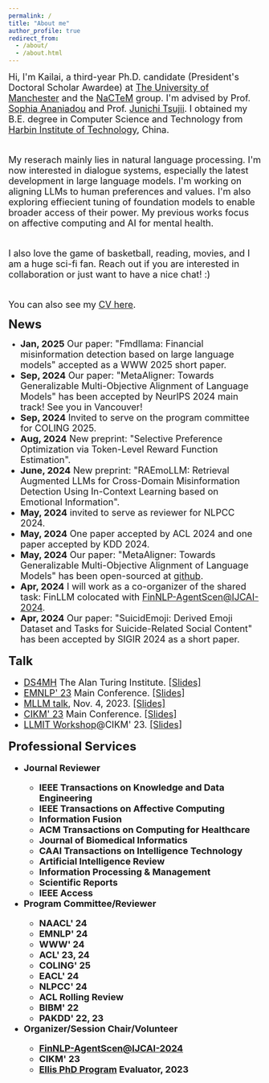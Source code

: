 ```yaml
---
permalink: /
title: "About me"
author_profile: true
redirect_from: 
  - /about/
  - /about.html
---
```


<font size=4>Hi, I'm Kailai, a third-year Ph.D. candidate (President's Doctoral Scholar Awardee) at <a href="https://www.manchester.ac.uk/">The University of Manchester</a> and the <a href="http://nactem.ac.uk/">NaCTeM</a> group. I'm advised by Prof. <a href="https://www.research.manchester.ac.uk/portal/sophia.ananiadou.html">Sophia Ananiadou</a> and Prof. <a href="http://www.nactem.ac.uk/profile.php?member=jtsujii">Junichi Tsujii</a>. I obtained my B.E. degree in Computer Science and Technology from <a href="http://en.hit.edu.cn/">Harbin Institute of Technology</a>, China.<br/><br/>

My reserach mainly lies in natural language processing. I'm now interested in dialogue systems, especially the latest development in large language models. I'm working on aligning LLMs to human preferences and values. I'm also exploring effiecient tuning of foundation models to enable broader access of their power. My previous works focus on affective computing and AI for mental health.<br/><br/>

I also love the game of basketball, reading, movies, and I am a huge sci-fi fan. Reach out if you are interested in collaboration or just want to have a nice chat! :)<br/><br/>

You can also see my <a href="https://stevekgyang.github.io/files/CV.pdf">CV here</a>.</font><br/>

<b><font size=5>News</font></b>
* <font size=4><b>Jan, 2025</b> Our paper: "Fmdllama: Financial misinformation detection based on large language models" accepted as a WWW 2025 short paper.
* <font size=4><b>Sep, 2024</b> Our paper: "MetaAligner: Towards Generalizable Multi-Objective Alignment of Language Models" has been accepted by NeurlPS 2024 main track! See you in Vancouver!
* <font size=4><b>Sep, 2024</b> Invited to serve on the program committee for COLING 2025.
* <font size=4><b>Aug, 2024</b> New preprint: "Selective Preference Optimization via Token-Level Reward Function Estimation".
* <font size=4><b>June, 2024</b> New preprint: "RAEmoLLM: Retrieval Augmented LLMs for Cross-Domain Misinformation Detection Using In-Context Learning based on Emotional Information".
* <font size=4><b>May, 2024</b> invited to serve as reviewer for NLPCC 2024.
* <font size=4><b>May, 2024</b> One paper accepted by ACL 2024 and one paper accepted by KDD 2024.
* <font size=4><b>May, 2024</b> Our paper: "MetaAligner: Towards Generalizable Multi-Objective Alignment of Language Models" has been open-sourced at <a href="https://github.com/SteveKGYang/MetaAligner">github</a>.
* <font size=4><b>Apr, 2024</b> I will work as a co-organizer of the shared task: FinLLM colocated with <a href="https://sites.google.com/nlg.csie.ntu.edu.tw/finnlp-agentscen/shared-task-finllm">FinNLP-AgentScen@IJCAI-2024</a>.
* <font size=4><b>Apr, 2024</b> Our paper: "SuicidEmoji: Derived Emoji Dataset and Tasks for Suicide-Related Social Content" has been accepted by SIGIR 2024 as a short paper.

<b><font size=5>Talk</font></b>
  * <a href="https://turing-ds4mh.github.io/index.html">DS4MH</a> The Alan Turing Institute. <a href="">\[Slides\]</a>
  * <a href="https://2023.emnlp.org/">EMNLP' 23</a> Main Conference. <a href="">\[Slides\]</a>
  * <a href="https://www.mllm-ai.com/home">MLLM talk</a>, Nov. 4, 2023. <a href="https://drive.google.com/file/d/1JYv_bgkyqSTGnMQhe3DqC1qdUR299OBH/view">\[Slides\]</a>
  * <a href="https://uobevents.eventsair.com/cikm2023/">CIKM' 23</a> Main Conference. <a href="https://drive.google.com/file/d/1JscC1UJh1Ze5P3yqWSg7VJQZirjEH39Q/view?usp=sharing">\[Slides\]</a>
  * <a href="https://gdebasis.github.io/llmit/">LLMIT Workshop</a>@CIKM' 23. <a href="https://drive.google.com/file/d/1JBbF6az1N7LaJcNEGSWOwaucvi9ydrzH/view?usp=sharing">\[Slides\]</a>

<b><font size=5>Professional Services</font>
* <b><font size=4>Journal Reviewer</font>
  * IEEE Transactions on Knowledge and Data Engineering
  * IEEE Transactions on Affective Computing
  * Information Fusion
  * ACM Transactions on Computing for Healthcare
  * Journal of Biomedical Informatics
  * CAAI Transactions on Intelligence Technology
  * Artificial Intelligence Review
  * Information Processing & Management
  * Scientific Reports
  * IEEE Access
* <b><font size=4>Program Committee/Reviewer</font>
  * NAACL' 24
  * EMNLP' 24
  * WWW' 24
  * ACL' 23, 24
  * COLING' 25
  * EACL' 24
  * NLPCC' 24
  * ACL Rolling Review
  * BIBM' 22
  * PAKDD' 22, 23
* <b><font size=4>Organizer/Session Chair/Volunteer</font>
  * <a href="https://sites.google.com/nlg.csie.ntu.edu.tw/finnlp-agentscen/shared-task-finllm">FinNLP-AgentScen@IJCAI-2024</a>
  * CIKM' 23
  * [Ellis PhD Program](https://ellis.eu/phd-postdoc) Evaluator, 2023
